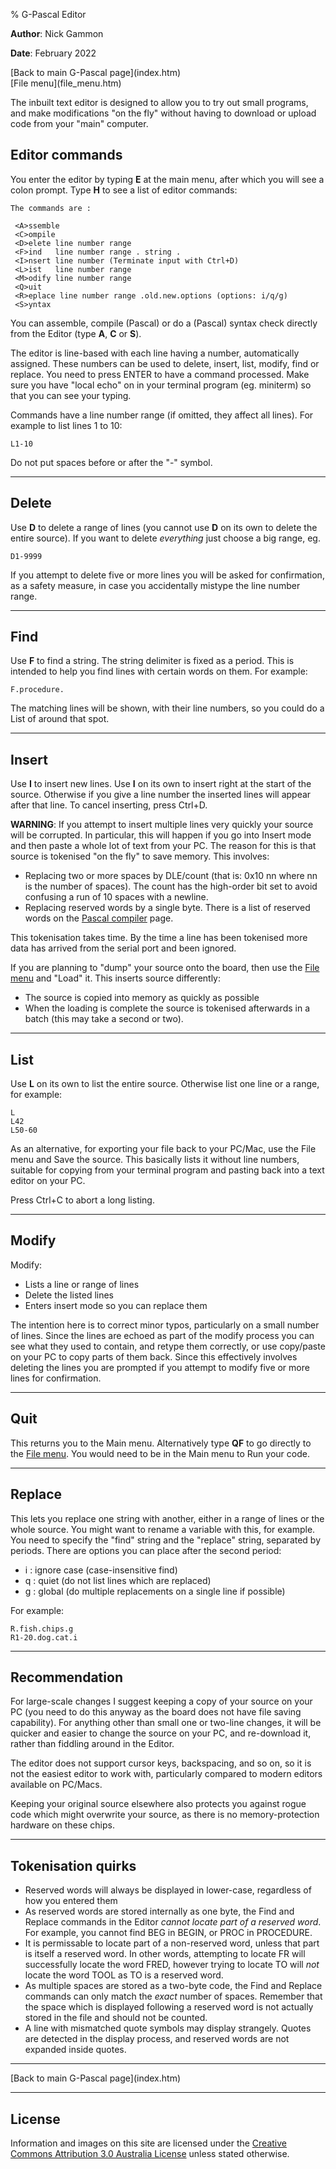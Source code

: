 % G-Pascal Editor

**Author**: Nick Gammon

**Date**: February 2022

<div class='quick_link'> [Back to main G-Pascal page](index.htm)</div>
<div class='quick_link'> [File menu](file_menu.htm) </div>


The inbuilt text editor is designed to allow you to try out small programs, and make modifications "on the fly" without having to download or upload code from your "main" computer.

## Editor commands

You enter the editor by typing **E** at the main menu, after which you will see a colon prompt. Type **H** to see a list of editor commands:

```
The commands are :

 <A>ssemble
 <C>ompile
 <D>elete line number range
 <F>ind   line number range . string .
 <I>nsert line number (Terminate input with Ctrl+D)
 <L>ist   line number range
 <M>odify line number range
 <Q>uit
 <R>eplace line number range .old.new.options (options: i/q/g)
 <S>yntax
```

You can assemble, compile (Pascal) or do a (Pascal) syntax check directly from the Editor (type **A**, **C** or **S**).

The editor is line-based with each line having a number, automatically assigned. These numbers can be used to delete, insert, list, modify, find or replace. You need to press ENTER to have a command processed. Make sure you have "local echo" on in your terminal program (eg. miniterm) so that you can see your typing.

Commands have a line number range (if omitted, they affect all lines). For example to list lines 1 to 10:

```
L1-10
```

Do not put spaces before or after the "-" symbol.


---

## Delete

Use **D** to delete a range of lines (you cannot use **D** on its own to delete the entire source). If you want to delete *everything* just choose a big range, eg.

```
D1-9999
```

If you attempt to delete five or more lines you will be asked for confirmation, as a safety measure, in case you accidentally mistype the line number range.

---

## Find

Use **F** to find a string. The string delimiter is fixed as a period. This is intended to help you find lines with certain words on them. For example:

```
F.procedure.
```

The matching lines will be shown, with their line numbers, so you could do a List of around that spot.


---

## Insert

Use **I** to insert new lines. Use **I** on its own to insert right at the start of the source. Otherwise if you give a line number the inserted lines will appear after that line. To cancel inserting, press Ctrl+D.

**WARNING**: If you attempt to insert multiple lines very quickly your source will be corrupted. In particular, this will happen if you go into Insert mode and then paste a whole lot of text from your PC. The reason for this is that source is tokenised "on the fly" to save memory. This involves:

* Replacing two or more spaces by DLE/count (that is: 0x10 nn where nn is the number of spaces). The count has the high-order bit set to avoid confusing a run of 10 spaces with a newline.
* Replacing reserved words by a single byte. There is a list of reserved words on the [Pascal compiler](pascal_compiler.htm) page.

This tokenisation takes time. By the time a line has been tokenised more data has arrived from the serial port and been ignored.

If you are planning to "dump" your source onto the board, then use the [File menu](file_menu.htm) and "Load" it. This inserts source differently:

* The source is copied into memory as quickly as possible
* When the loading is complete the source is tokenised afterwards in a batch (this may take a second or two).

---

## List

Use **L** on its own to list the entire source. Otherwise list one line or a range, for example:

```
L
L42
L50-60
```

As an alternative, for exporting your file back to your PC/Mac, use the File menu and Save the source. This basically lists it without line numbers, suitable for copying from your terminal program and pasting back into a text editor on your PC.

Press Ctrl+C to abort a long listing.

---

## Modify

Modify:

* Lists a line or range of lines
* Delete the listed lines
* Enters insert mode so you can replace them

The intention here is to correct minor typos, particularly on a small number of lines. Since the lines are echoed as part of the modify process you can see what they used to contain, and retype them correctly, or use copy/paste on your PC to copy parts of them back. Since this effectively involves deleting the lines you are prompted if you attempt to modify five or more lines for confirmation.


---

## Quit

This returns you to the Main menu. Alternatively type **QF** to go directly to the [File menu](file_menu.htm). You would need to be in the Main menu to Run your code.

---

## Replace

This lets you replace one string with another, either in a range of lines or the whole source. You might want to rename a variable with this, for example. You need to specify the "find" string and the "replace" string, separated by periods. There are options you can place after the second period:

* i : ignore case (case-insensitive find)
* q : quiet (do not list lines which are replaced)
* g : global (do multiple replacements on a single line if possible)

For example:

```
R.fish.chips.g
R1-20.dog.cat.i
```


---

## Recommendation

For large-scale changes I suggest keeping a copy of your source on your PC (you need to do this anyway as the board does not have file saving capability). For anything other than small one or two-line changes, it will be quicker and easier to change the source on your PC, and re-download it, rather than fiddling around in the Editor.

The editor does not support cursor keys, backspacing, and so on, so it is not the easiest editor to work with, particularly compared to modern editors available on PC/Macs.

Keeping your original source elsewhere also protects you against rogue code which might overwrite your source, as there is no memory-protection hardware on these chips.

---

## Tokenisation quirks

* Reserved words will always be displayed in lower-case, regardless of how you entered them
* As reserved words are stored internally as one byte, the Find and Replace commands in the Editor *cannot locate part of a reserved word*. For example, you cannot find BEG in BEGIN, or PROC in PROCEDURE.
* It is permissable to locate part of a non-reserved word, unless that part is itself a reserved word. In other words, attempting to locate FR will successfully locate the word FRED, however trying to locate TO will *not* locate the word TOOL as TO is a reserved word.
* As multiple spaces are stored as a two-byte code, the Find and Replace commands can only match the *exact* number of spaces. Remember that the space which is displayed following a reserved word is not actually stored in the file and should not be counted.
* A line with mismatched quote symbols may display strangely. Quotes are detected in the display process, and reserved words are not expanded inside quotes.


---

<div class='quick_link'> [Back to main G-Pascal page](index.htm)</div>


---

## License

Information and images on this site are licensed under the [Creative Commons Attribution 3.0 Australia License](https://creativecommons.org/licenses/by/3.0/au/) unless stated otherwise.

